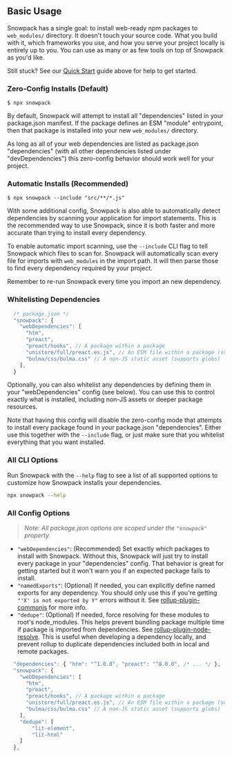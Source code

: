 ## Basic Usage

Snowpack has a single goal: to install web-ready npm packages to `web_modules/` directory. It doesn't touch your source code. What you build with it, which frameworks you use, and how you serve your project locally is entirely up to you. You can use as many or as few tools on top of Snowpack as you'd like.

Still stuck? See our [Quick Start](#quick-start) guide above for help to get started.

### Zero-Config Installs (Default)

```
$ npx snowpack
```

By default, Snowpack will attempt to install all "dependencies" listed in your package.json manifest. If the package defines an ESM "module" entrypoint, then that package is installed into your new `web_modules/` directory.

As long as all of your web dependencies are listed as package.json "dependencies" (with all other dependencies listed under "devDependencies") this zero-config behavior should work well for your project.



### Automatic Installs (Recommended)

```
$ npx snowpack --include "src/**/*.js"
```

With some additional config, Snowpack is also able to automatically detect dependencies by scanning your application for import statements. This is the recommended way to use Snowpack, since it is both faster and more accurate than trying to install every dependency.

To enable automatic import scanning, use the `--include` CLI flag to tell Snowpack which files to scan for. Snowpack will automatically scan every file for imports with `web_modules` in the import path. It will then parse those to find every dependency required by your project.

Remember to re-run Snowpack every time you import an new dependency.


### Whitelisting Dependencies

``` js
  /* package.json */
  "snowpack": {
    "webDependencies": [
      "htm",
      "preact",
      "preact/hooks", // A package within a package
      "unistore/full/preact.es.js", // An ESM file within a package (supports globs)
      "bulma/css/bulma.css" // A non-JS static asset (supports globs)
    ],
  }
```

Optionally, you can also whitelist any dependencies by defining them in your "webDependencies" config (see below). You can use this to control exactly what is installed, including non-JS assets or deeper package resources.

Note that having this config will disable the zero-config mode that attempts to install every package found in your package.json "dependencies". Either use this together with the  `--include` flag, or just make sure that you whitelist everything that you want installed.


### All CLI Options

Run Snowpack with the `--help` flag to see a list of all supported options to customize how Snowpack installs your dependencies.

```bash
npx snowpack --help
```


### All Config Options

> *Note: All package.json options are scoped under the `"snowpack"` property.*

* `"webDependencies"`: (Recommended) Set exactly which packages to install with Snowpack. Without this, Snowpack will just try to install every package in your "dependencies" config. That behavior is great for getting started but it won't warn you if an expected package fails to install.
* `"namedExports"`: (Optional) If needed, you can explicitly define named exports for any dependency. You should only use this if you're getting `"'X' is not exported by Y"` errors without it. See [rollup-plugin-commonjs](https://github.com/rollup/rollup-plugin-commonjs#usage) for more info.
* `"dedupe"`: (Optional) If needed, force resolving for these modules to root's node_modules. This helps prevent bundling package multiple time if package is imported from dependencies. See [rollup-plugin-node-resolve](https://github.com/rollup/plugins/tree/master/packages/node-resolve#usage). This is useful when developing a dependency locally, and prevent rollup to duplicate dependencies included both in local and remote packages.

```js
  "dependencies": { "htm": "^1.0.0", "preact": "^8.0.0", /* ... */ },
  "snowpack": {
    "webDependencies": [
      "htm",
      "preact",
      "preact/hooks", // A package within a package
      "unistore/full/preact.es.js", // An ESM file within a package (supports globs)
      "bulma/css/bulma.css" // A non-JS static asset (supports globs)
    ],
    "dedupe": [
        "lit-element",
        "lit-html"
    ]
  },
```



